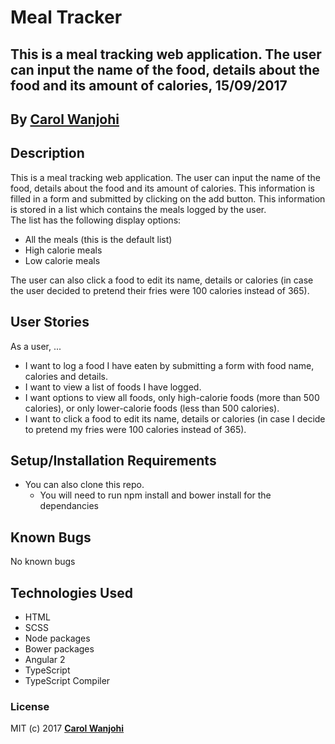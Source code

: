 # Meal Tracker
## This is a meal tracking web application. The user can input the name of the food, details about the food and its amount of calories, 15/09/2017

## By **[Carol Wanjohi](https://github.com/carolwanjohi)**

## Description
This is a meal tracking web application. The user can input the name of the food, details about the food and its amount of calories. This information is filled in a form and submitted by clicking on the add button. This information is stored in a list which contains the meals logged by the user. <br/>
The list has the following display options:
* All the meals (this is the default list)
* High calorie meals
* Low calorie meals

The user can also click a food to edit its name, details or calories (in case the user decided to pretend their fries were 100 calories instead of 365).

## User Stories
As a user, ...
* I want to log a food I have eaten by submitting a form with food name, calories and details.
* I want to view a list of foods I have logged.
* I want options to view all foods, only high-calorie foods (more than 500 calories), or only lower-calorie foods (less than 500 calories).
* I want to click a food to edit its name, details or calories (in case I decide to pretend my fries were 100 calories instead of 365).


## Setup/Installation Requirements

* You can also clone this repo. 
  * You will need to run npm install and bower install for the dependancies

## Known Bugs

No known bugs

## Technologies Used

- HTML
- SCSS
- Node packages
- Bower packages
- Angular 2
- TypeScript
- TypeScript Compiler

### License

MIT (c) 2017 **[Carol Wanjohi](https://github.com/carolwanjohi)**
